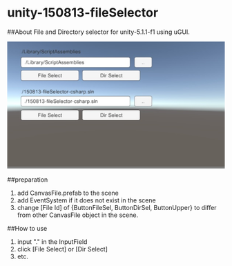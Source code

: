 # unity-150813-fileSelector

##About 
File and Directory selector for unity-5.1.1-f1 using uGUI.

![example](exampleImage.jpg)

##preparation

1. add CanvasFile.prefab to the scene
2. add EventSystem if it does not exist in the scene
3. change [File Id] of {ButtonFileSel, ButtonDirSel, ButtonUpper} to differ from other CanvasFile object in the scene.

##How to use
1. input "." in the InputField
2. click [File Select] or [Dir Select] 
3. etc.


